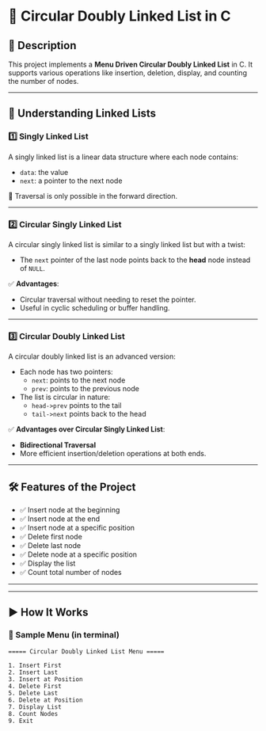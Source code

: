 # 🔁 Circular Doubly Linked List in C

## 📌 Description
This project implements a **Menu Driven Circular Doubly Linked List** in C. It supports various operations like insertion, deletion, display, and counting the number of nodes.

---

## 📘 Understanding Linked Lists

### 1️⃣ Singly Linked List
A singly linked list is a linear data structure where each node contains:
- `data`: the value
- `next`: a pointer to the next node

📌 Traversal is only possible in the forward direction.

---

### 2️⃣ Circular Singly Linked List
A circular singly linked list is similar to a singly linked list but with a twist:
- The `next` pointer of the last node points back to the **head** node instead of `NULL`.

✅ **Advantages**:
- Circular traversal without needing to reset the pointer.
- Useful in cyclic scheduling or buffer handling.

---

### 3️⃣ Circular Doubly Linked List
A circular doubly linked list is an advanced version:
- Each node has two pointers:
  - `next`: points to the next node
  - `prev`: points to the previous node
- The list is circular in nature:
  - `head->prev` points to the tail
  - `tail->next` points back to the head

✅ **Advantages over Circular Singly Linked List**:
- **Bidirectional Traversal**
- More efficient insertion/deletion operations at both ends.

---

## 🛠️ Features of the Project

- ✅ Insert node at the beginning
- ✅ Insert node at the end
- ✅ Insert node at a specific position
- ✅ Delete first node
- ✅ Delete last node
- ✅ Delete node at a specific position
- ✅ Display the list
- ✅ Count total number of nodes

---


---

## ▶️ How It Works

### 🔸 Sample Menu (in terminal)

```
===== Circular Doubly Linked List Menu =====

1. Insert First
2. Insert Last
3. Insert at Position
4. Delete First
5. Delete Last
6. Delete at Position
7. Display List
8. Count Nodes
9. Exit

```


